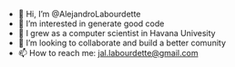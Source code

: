 - 👋 Hi, I’m @AlejandroLabourdette
- 👀 I’m interested in generate good code
- 🌱 I grew as a computer scientist in Havana Univesity
- 💞️ I’m looking to collaborate and build a better comunity
- 📫 How to reach me: jal.labourdette@gmail.com

<!---
AlejandroLabourdette/AlejandroLabourdette is a ✨ special ✨ repository because its `README.md` (this file) appears on your GitHub profile.
You can click the Preview link to take a look at your changes.
--->
